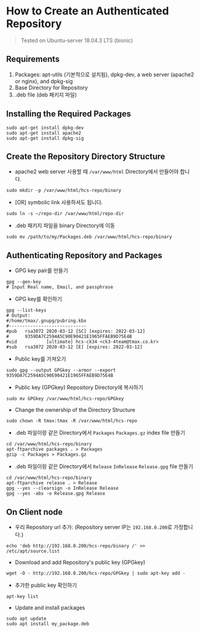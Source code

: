 # How to Create an Authenticated Repository
> Tested on Ubuntu-server 18.04.3 LTS (bionic)

## Requirements
  1. Packages: apt-utils (기본적으로 설치됨), dpkg-dev, a web server (apache2 or
    nginx), and dpkg-sig  
  2. Base Directory for Repository
  3. .deb file (deb 패키지 파일)  

## Installing the Required Packages
```shell
sudo apt-get install dpkg-dev
sudo apt-get install apache2
sudo apt-get install dpkg-sig
```

## Create the Repository Directory Structure
* apache2 web server 사용할 때 `/var/www/html` Directory에서 만들어야 합니다.
```shell
sudo mkdir -p /var/www/html/hcs-repo/binary
```
* [OR] symbolic link 사용하셔도 됩니다.
```shell
sudo ln -s ~/repo-dir /var/www/html/repo-dir
```
* .deb 패키지 파일을 binary Directory에 이동
```shell
sudo mv /path/to/my/Packages.deb /var/www/html/hcs-repo/binary
```

## Authenticating Repository and Packages
* GPG key pair를 만들기
```shell
gpg --gen-key
# Input Real name, Email, and passphrase
```
* GPG key를 확인하기
```shell
gpg --list-keys
# Output:
#/home/tmax/.gnupg/pubring.kbx
#-----------------------------
#pub   rsa3072 2020-03-12 [SC] [expires: 2022-03-12]
#      9359DA7C2594A5C90E90421E1965FFAEB9D75E4B
#uid           [ultimate] hcs-ck34 <ck3-4team@tmax.co.kr>
#sub   rsa3072 2020-03-12 [E] [expires: 2022-03-12]
```
* Public key를 가져오기
```shell
sudo gpg --output GPGkey --armor --export 9359DA7C2594A5C90E90421E1965FFAEB9D75E4B
```
* Public key (GPGkey) Repository Directory에 복사하기
```shell
sudo mv GPGkey /var/www/html/hcs-repo/GPGkey
```
* Change the ownership of the Directory Structure
```shell
sudo chown -R tmax:tmax -R /var/www/html/hcs-repo
```
* .deb 파일이랑 같은 Directory에서 `Packages` `Packages.gz` index file 만들기
```shell
cd /var/www/html/hcs-repo/binary
apt-ftparchive packages . > Packages
gzip -c Packages > Packages.gz
```
* .deb 파일이랑 같은 Directory에서 `Release` `InRelease` `Release.gpg` file 만들기
```shell
cd /var/www/html/hcs-repo/binary
apt-ftparchive release . > Release
gpg --yes --clearsign -o InRelease Release
gpg --yes -abs -o Release.gpg Release
```

## On Client node
* 우리 Repository url 추가: (Repository server IP는 `192.168.0.200`로 가정합니다.)
```shell
echo 'deb http://192.168.0.200/hcs-repo/binary /' >> /etc/apt/source.list
```
* Download and add Repository's public key (GPGkey)
```shell
wget -O - http://192.168.0.200/hcs-repo/GPGkey | sudo apt-key add -
```
* 추가한 public key 확인하기
```shell
apt-key list
```
* Update and install packages
```shell
sudo apt update
sudo apt install my_package.deb
```
